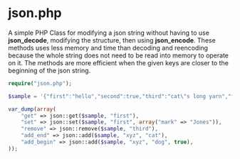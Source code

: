 # json.php

A simple PHP Class for modifying a json string without having to use **json_decode**, modifying the structure, then using **json_encode**. These methods uses less memory and time than decoding and reencoding because the whole string does not need to be read into memory to operate on it. The methods are more efficient when the given keys are closer to the beginning of the json string.

```php
require("json.php");

$sample = '{"first":"hello","second":true,"third":"cat\"s long yarn","fourth":22}';

var_dump(array(
    "get" => json::get($sample, "first"),
    "set" => json::set($sample, "first", array("mark" => "Jones")),
    "remove" => json::remove($sample, "third"),
    "add_end" => json::add($sample, "xyz", "cat"),
    "add_begin" => json::add($sample, "xyz", "dog", true),
));
```
